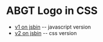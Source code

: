 ABGT Logo in CSS
================

- [v1 on jsbin](http://jsbin.com/epayuh/1) -- javascript version
- [v2 on jsbin](http://jsbin.com/evesot/3) -- css version
